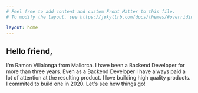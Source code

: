 ```yaml
---
# Feel free to add content and custom Front Matter to this file.
# To modify the layout, see https://jekyllrb.com/docs/themes/#overriding-theme-defaults

layout: home
---
```


## Hello friend,

I'm Ramon Villalonga from Mallorca. I have been a Backend Developer for more than three years.
Even as a Backend Developer I have always paid a lot of attention at the resulting product.
I love building high quality products. I commited to build one in 2020. Let's see how things go!

